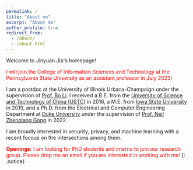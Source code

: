```yaml
---
permalink: /
title: "About me"
excerpt: "About me"
author_profile: true
redirect_from: 
  - /about/
  - /about.html
---
```


Welcome to Jinyuan Jia's homepage!

<span style="color:red">I will join the College of Information Sciences and Technology at the Pennsylvania State University as an assistant professor in July 2023!
</span>

I am a postdoc at the University
of Illinois Urbana-Champaign under the supervision of [Prof. Bo Li](https://aisecure.github.io/). I received a B.E. from the [University of Science and Technology of China (USTC)](https://ustc.edu.cn) in 2016, a M.E. from [Iowa State University](https://iastate.edu) in 2019, and a Ph.D. from the Electrical and Computer Engineering Department at [Duke University](https://duke.edu) under the supervision of [Prof. Neil Zhenqiang Gong](https://people.duke.edu/~zg70/) in 2022.

I am broadly interested in security, privacy, and machine learning with a recent focous on the intersections among them.

<span style="color:red"> **Openings:** I am looking for PhD students and interns to join our research group.  Please drop me an email if you are interested in working with me! </span>
{: .notice}
